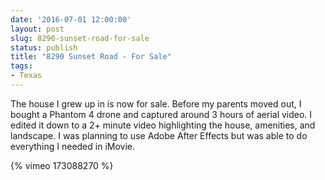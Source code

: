 ```yaml
---
date: '2016-07-01 12:00:00'
layout: post
slug: 8290-sunset-road-for-sale
status: publish
title: "8290 Sunset Road - For Sale"
tags:
- Texas
---
```


The house I grew up in is now for sale. Before my parents moved out, I bought a Phantom 4 drone and captured around 3 hours of aerial video. I edited it down to a 2+ minute video highlighting the house, amenities, and landscape. I was planning to use Adobe After Effects but was able to do everything I needed in iMovie.

{% vimeo 173088270 %}
